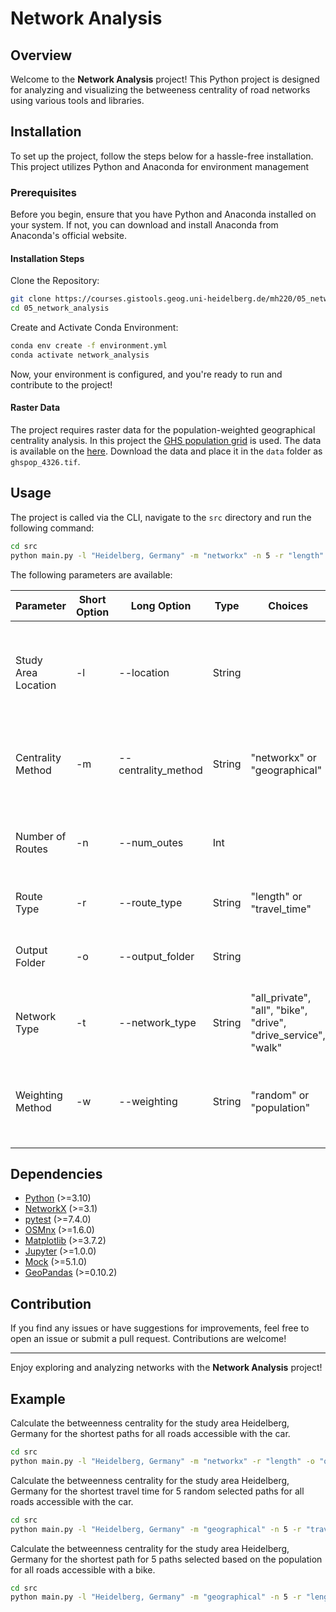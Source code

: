 # Network Analysis

## Overview

Welcome to the **Network Analysis** project! This Python project is designed for analyzing and visualizing the betweeness centrality of road networks using various tools and libraries.

## Installation

To set up the project, follow the steps below for a hassle-free installation. This project utilizes Python and Anaconda for environment management

### Prerequisites

Before you begin, ensure that you have Python and Anaconda installed on your system. If not, you can download and install Anaconda from Anaconda's official website.

#### Installation Steps

Clone the Repository:

```bash
git clone https://courses.gistools.geog.uni-heidelberg.de/mh220/05_network_analysis.git
cd 05_network_analysis
```

Create and Activate Conda Environment:

```bash
conda env create -f environment.yml
conda activate network_analysis
```
Now, your environment is configured, and you're ready to run and contribute to the project!

#### Raster Data

The project requires raster data for the population-weighted geographical centrality analysis. In this project the [GHS population grid](https://ghsl.jrc.ec.europa.eu/ghs_pop2023.php) is used. The data is available on the [here](https://jeodpp.jrc.ec.europa.eu/ftp/jrc-opendata/GHSL/GHS_POP_GLOBE_R2023A/GHS_POP_E2030_GLOBE_R2023A_4326_3ss/V1-0/GHS_POP_E2030_GLOBE_R2023A_4326_3ss_V1_0.zip). Download the data and place it in the `data` folder as `ghspop_4326.tif`.

## Usage

The project is called via the CLI, navigate to the `src` directory and run the following command:

```bash
cd src
python main.py -l "Heidelberg, Germany" -m "networkx" -n 5 -r "length" -o "output_results" -t "drive"
```

The following parameters are available:

| Parameter              | Short Option | Long Option         | Type   | Choices                                 | Default Value       | Description                                                                        |
|------------------------|--------------|---------------------|--------|----------------------------------------|---------------------|------------------------------------------------------------------------------------|
| Study Area Location    | -l           | --location          | String |                                        | "Dossenheim, Germany" | Study area, e.g., 'Heidelberg, Germany' (optional, default: 'Dossenheim, Germany') |
| Centrality Method      | -m           | --centrality_method | String | "networkx" or "geographical"            | "networkx"           | Method to calculate centrality (optional, default: networkx)                      |
| Number of Routes      | -n           | --num_outes         | Int    |                                        | N/A                 | Number of routes (only for the networkx method, optional)                        |
| Route Type             | -r           | --route_type        | String | "length" or "travel_time"              | "length"            | Route type, optional, default: length                                            |
| Output Folder          | -o           | --output_folder     | String |                                        | "output_results"    | Output folder for results (optional, default: output_results)                      |
| Network Type           | -t           | --network_type      | String | "all_private", "all", "bike", "drive", "drive_service", "walk" | "drive" | Type of street network (optional, default: drive) |
| Weighting Method       | -w           | --weighting         | String | "random" or "population"              | "random"            | Weighting method for geographical centrality (optional, default: random)         |


## Dependencies

- [Python](https://www.python.org/) (>=3.10)
- [NetworkX](https://networkx.github.io/) (>=3.1)
- [pytest](https://pytest.org/) (>=7.4.0)
- [OSMnx](https://osmnx.readthedocs.io/) (>=1.6.0)
- [Matplotlib](https://matplotlib.org/) (>=3.7.2)
- [Jupyter](https://jupyter.org/) (>=1.0.0)
- [Mock](https://docs.python.org/3/library/unittest.mock.html) (>=5.1.0)
- [GeoPandas](https://geopandas.org/) (>=0.10.2)

## Contribution

If you find any issues or have suggestions for improvements, feel free to open an issue or submit a pull request. Contributions are welcome!

---

Enjoy exploring and analyzing networks with the **Network Analysis** project!

## Example

Calculate the betweenness centrality for the study area Heidelberg, Germany for the shortest paths for all roads accessible with the car.
```bash
cd src
python main.py -l "Heidelberg, Germany" -m "networkx" -r "length" -o "output_results" -t "drive"
```

Calculate the betweenness centrality for the study area Heidelberg, Germany for the shortest travel time for 5 random selected paths for all roads accessible with the car.
```bash
cd src
python main.py -l "Heidelberg, Germany" -m "geographical" -n 5 -r "travel_time" -o "output_results" -t "drive" -w "random"
```

Calculate the betweenness centrality for the study area Heidelberg, Germany for the shortest path for 5 paths selected based on the population for all roads accessible with a bike.
```bash
cd src
python main.py -l "Heidelberg, Germany" -m "geographical" -n 5 -r "length" -o "output_results" -t "bike" -w "population"
```